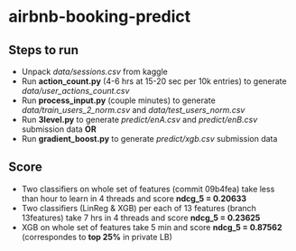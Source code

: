 # airbnb-booking-predict

## Steps to run
- Unpack *data/sessions.csv* from kaggle
- Run **action_count.py** (4-6 hrs at 15-20 sec per 10k entries) to generate *data/user_actions_count.csv*
- Run **process_input.py** (couple minutes) to generate *data/train_users_2_norm.csv* and *data/test_users_norm.csv*
- Run **3level.py** to generate *predict/enA.csv* and *predict/enB.csv* submission data
**OR**
- Run **gradient_boost.py** to generate *predict/xgb.csv* submission data

## Score
- Two classifiers on whole set of features (commit 09b4fea) take less than hour to learn in 4 threads and score **ndcg_5 = 0.20633**
- Two classifiers (LinReg & XGB) per each of 13 features (branch 13features) take 7 hrs in 4 threads and score **ndcg_5 = 0.23625**
- XGB on whole set of features take 5 min and score **ndcg_5 = 0.87562** (correspondes to **top 25%** in private LB)
